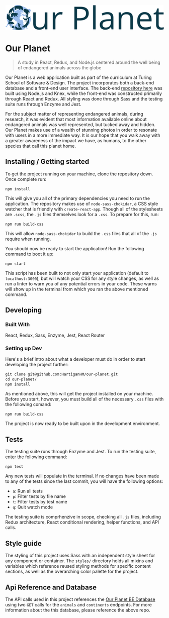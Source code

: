 ![Our Planet](src/images/branding/Our-Planet-Wordmark-Small.png)

# Our Planet
> A study in React, Redux, and Node.js centered around the well being of endangered animals across the globe

Our Planet is a web application built as part of the curriculum at Turing School of Software & Design. The project incorporates both a back-end database and a front-end user interface. The back-end [repository here](https://github.com/HartiganHM/our-planet-be) was built using Node.js and Knex, while the front-end was constructed primarily through React and Redux. All styling was done through Sass and the testing suite runs through Enzyme and Jest.

For the subject matter of representing endangered animals, during research, it was evident that most information available online about endangered animals was well represented, but tucked away and hidden. Our Planet makes use of a wealth of stunning photos in order to resonate with users in a more immediate way. It is our hope that you walk away with a greater awareness of the impact we have, as humans, to the other species that call this planet home.

## Installing / Getting started

To get the project running on your machine, clone the repository down. Once complete run:

```shell
npm install
```

This will give you all of the primary dependencies you need to run the application. The repository makes use of `node-sass-chokidar`, a CSS style watcher that is friendly with `create-react-app`. Though all of the stylesheets are `.scss`, the `.js` files themselves look for a `.css`. To prepare for this, run:

```shell
npm run build-css
```

This will allow `node-sass-chokidar` to build the `.css` files that all of the `.js` require when running. 

You should now be ready to start the application! Run the following command to boot it up:

```shell
npm start
```

This script has been built to not only start your application (default to `localhost:3000`), but will watch your CSS for any style changes, as well as run a linter to warn you of any potential errors in your code. These warns will show up in the terminal from which you ran the above mentioned command.

## Developing

### Built With
React, Redux, Sass, Enzyme, Jest, React Router

### Setting up Dev

Here's a brief intro about what a developer must do in order to start developing
the project further:

```shell
git clone git@github.com:HartiganHM/our-planet.git
cd our-planet/
npm install
```

As mentioned above, this will get the project installed on your machine. Before you start, however, you must build all of the necessary `.css` files with the following comand:

```shell
npm run build-css
```

The project is now ready to be built upon in the development environment.

## Tests

The testing suite runs through Enzyme and Jest. To run the testing suite, enter the following command:

```shell
npm test
```

Any new tests will populate in the terminal. If no changes have been made to any of the tests since the last commit, you will have the following options:

* `a`: Run all tests
* `p`: Filter tests by file name
* `t`: Filter tests by test name
* `q`: Quit watch mode

The testing suite is comprhenzive in scope, checking all `.js` files, including Redux architecture, React conditional rendering, helper functions, and API calls.

## Style guide

The styling of this project uses Sass with an independent style sheet for any component or container. The `styles/` directory holds all mixins and variables which reference reused styling methods for specific content sections, as well as the overarching color palette for the project.

## Api Reference and Database

The API calls used in this project references the [Our Planet BE Database](https://github.com/HartiganHM/our-planet-be) using two `GET` calls for the `animals` and `continents` endpoints. For more information about the this database, please reference the above repo.
